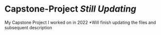 # Capstone-Project *Still Updating*
My Capstone Project I worked on in 2022
*Will finish updating the files and subsequent description
